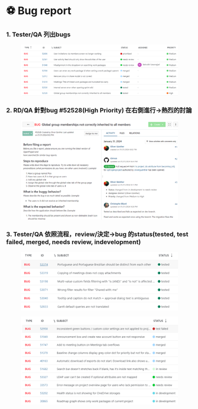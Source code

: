 # ⚽ Bug report

### 1. **Tester/QA 列出bugs**

<figure><img src="../../.gitbook/assets/image (27).png" alt=""><figcaption></figcaption></figure>

### 2. **RD/QA 針對bug #52528(High Priority) 在右側進行->熱烈的討論**

<figure><img src="../../.gitbook/assets/image (29).png" alt=""><figcaption></figcaption></figure>

### 3. **Tester/QA  依照流程，review/決定->bug 的status(tested, test failed, merged, needs review, indevelopment)**

<figure><img src="../../.gitbook/assets/image (2) (1) (1) (1) (1) (1).png" alt=""><figcaption></figcaption></figure>

<figure><img src="../../.gitbook/assets/image (1) (1) (1) (1) (1) (1) (1) (1) (1).png" alt=""><figcaption></figcaption></figure>
